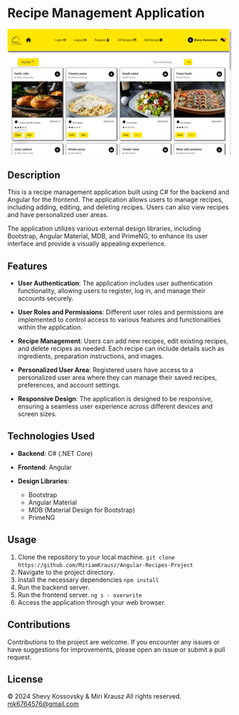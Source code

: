 ﻿# Recipe Management Application

![Recipe Management](/Client/src/assets/images/screenshot.png)

## Description

This is a recipe management application built using C# for the backend and Angular for the frontend. The application allows users to manage recipes, including adding, editing, and deleting recipes. Users can also view recipes and have personalized user areas.

The application utilizes various external design libraries, including Bootstrap, Angular Material, MDB, and PrimeNG, to enhance its user interface and provide a visually appealing experience.

## Features

- **User Authentication**: The application includes user authentication functionality, allowing users to register, log in, and manage their accounts securely.
  
- **User Roles and Permissions**: Different user roles and permissions are implemented to control access to various features and functionalities within the application.

- **Recipe Management**: Users can add new recipes, edit existing recipes, and delete recipes as needed. Each recipe can include details such as ingredients, preparation instructions, and images.

- **Personalized User Area**: Registered users have access to a personalized user area where they can manage their saved recipes, preferences, and account settings.

- **Responsive Design**: The application is designed to be responsive, ensuring a seamless user experience across different devices and screen sizes.

## Technologies Used

- **Backend**: C# (.NET Core)
  
- **Frontend**: Angular
  
- **Design Libraries**:
  - Bootstrap
  - Angular Material
  - MDB (Material Design for Bootstrap)
  - PrimeNG

## Usage

1. Clone the repository to your local machine.
```git clone https://github.com/MiriamKrausz/Angular-Recipes-Project```
2. Navigate to the project directory.
3. Install the necessary dependencies
```npm install```
4. Run the backend server.
5. Run the frontend server.
```ng s - overwrite```     
6. Access the application through your web browser.



## Contributions

Contributions to the project are welcome. If you encounter any issues or have suggestions for improvements, please open an issue or submit a pull request.

## License
© 2024 Shevy Kossovsky & Miri Krausz All rights reserved. mk6764576@gmail.com


